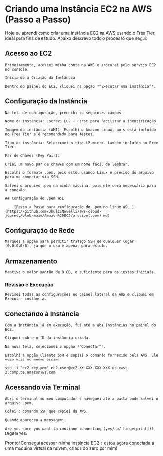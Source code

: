 # Criando uma Instância EC2 na AWS (Passo a Passo)

Hoje eu aprendi como criar uma instância EC2 na AWS usando o Free Tier, ideal para fins de estudo. Abaixo descrevo todo o processo que segui:

## Acesso ao EC2

    Primeiramente, acessei minha conta na AWS e procurei pelo serviço EC2 no console.

    Iniciando a Criação da Instância

    Dentro do painel do EC2, cliquei na opção *“Executar uma instância”*.

## Configuração da Instância

    Na tela de configuração, preenchi os seguintes campos:

    Nome da instância: Escrevi EC2 - First para facilitar a identificação.

    Imagem da instância (AMI): Escolhi o Amazon Linux, pois está incluído no Free Tier e é recomendado para testes.

    Tipo de instância: Selecionei o tipo t2.micro, também incluído no Free Tier.

    Par de chaves (Key Pair):

    Criei um novo par de chaves com um nome fácil de lembrar.

    Escolhi o formato .pem, pois estou usando Linux e preciso do arquivo para me conectar via SSH.

    Salvei o arquivo .pem na minha máquina, pois ele será necessário para a conexão.

    ## Configuração do .pem WSL

        [Passo a Passo para configuração do .pem no linux WSL ](https://github.com/JhuliaNovelli/aws-cloud-journey/blob/main/Amazon%20EC2/arquivo(.pem).md)


## Configuração de Rede

    Marquei a opção para permitir tráfego SSH de qualquer lugar (0.0.0.0/0), já que o uso é apenas para estudo.

## Armazenamento

    Mantive o valor padrão de 8 GB, o suficiente para os testes iniciais.

### Revisão e Execução

    Revisei todas as configurações no painel lateral da AWS e cliquei em Executar instância.

## Conectando à Instância

    Com a instância já em execução, fui até a aba Instâncias no painel do EC2.

    Cliquei sobre o ID da instância criada.

    Na nova tela, selecionei a opção *“Conectar”*.

    Escolhi a opção Cliente SSH e copiei o comando fornecido pela AWS. Ele veio mais ou menos assim:

`ssh -i "ec2-key.pem" ec2-user@ec2-XX-XXX-XXX-XXX.us-east-2.compute.amazonaws.com`

## Acessando via Terminal

    Abri o terminal no meu computador e naveguei até a pasta onde salvei o arquivo .pem.

    Colei o comando SSH que copiei da AWS.

    Quando apareceu a mensagem:

`Are you sure you want to continue connecting (yes/no/[fingerprint])?`
    Digitei yes.

Pronto! Consegui acessar minha instância EC2 e estou agora conectada a uma máquina virtual na nuvem, criada do zero por mim!